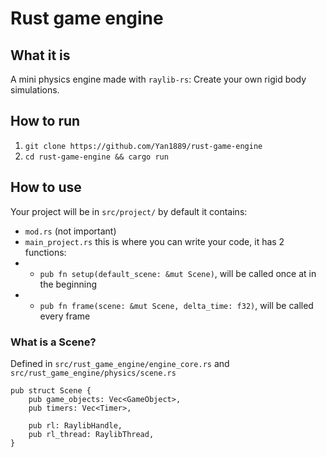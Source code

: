 # Rust game engine
## What it is
A mini physics engine made with `raylib-rs`: Create your own rigid body simulations.
## How to run
1. `git clone https://github.com/Yan1889/rust-game-engine`
2. `cd rust-game-engine && cargo run`

## How to use
Your project will be in `src/project/` by default it contains:
+ `mod.rs` (not important) 
+ `main_project.rs` this is where you can write your code, it has 2 functions:
+ + `pub fn setup(default_scene: &mut Scene)`, will be called once at in the beginning
+ + `pub fn frame(scene: &mut Scene, delta_time: f32)`, will be called every frame

### What is a Scene?
Defined in `src/rust_game_engine/engine_core.rs` and `src/rust_game_engine/physics/scene.rs`  

```
pub struct Scene {
    pub game_objects: Vec<GameObject>,
    pub timers: Vec<Timer>,

    pub rl: RaylibHandle,
    pub rl_thread: RaylibThread,
}
```